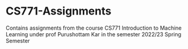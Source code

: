 # CS771-Assignments
Contains assignments from the course CS771 Introduction to Machine Learning under prof Purushottam Kar in the semester 2022/23 Spring Semester
